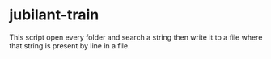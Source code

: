 # jubilant-train
This script open every folder and search a string then write it to a file where that string is present by line in a file.
